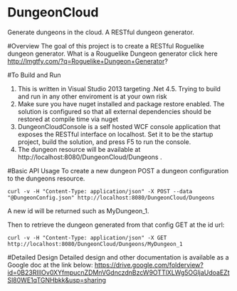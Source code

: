 # DungeonCloud
Generate dungeons in the cloud.  A RESTful dungeon generator.

#Overview
The goal of this project is to create a RESTful Roguelike dungeon generator. What is a Rouguelike Dungeon generator click here http://lmgtfy.com/?q=Roguelike+Dungeon+Generator?  

#To Build and Run
1. This is written in Visual Studio 2013 targeting .Net 4.5.  Trying to build and run in any other enviroment is at your own risk
2. Make sure you have nuget installed and package restore enabled.  The solution is configured so that all external dependencies should be restored at compile time via nuget
3. DungeonCloudConsole is a self hosted WCF console application that exposes the RESTful interface on localhost.  Set it to be the startup project, build the solution, and press F5 to run the console.
4. The dungeon resource will be available at http://localhost:8080/DungeonCloud/Dungeons .

#Basic API Usage 
To create a new dungeon POST a dungeon configuration to the dungeons resource.  
```Batchfile
curl -v -H "Content-Type: application/json" -X POST --data "@DungeonConfig.json" http://localhost:8080/DungeonCloud/Dungeons
```

A new id will be returned such as MyDungeon_1.

Then to retrieve the dungeon generated from that config GET at the id url:
```Batchfile
curl -v -H "Content-Type: application/json" -X GET http://localhost:8080/DungeonCloud/Dungeons/MyDungeon_1
```

#Detailed Design
Detailed design and other documentation is available as a Google doc at the link below: https://drive.google.com/folderview?id=0B23RIIlOv0XYfmpucnZDMnVGdnczdnBzcW9OTTlXLWg5OGljaUdoaEZtSl80WE1qTGNHbkk&usp=sharing

